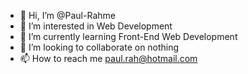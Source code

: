 - 👋 Hi, I’m @Paul-Rahme
- 👀 I’m interested in Web Development
- 🌱 I’m currently learning Front-End Web Development
- 💞️ I’m looking to collaborate on nothing
- 📫 How to reach me paul.rah@hotmail.com

<!---
Paul-Rahme/Paul-Rahme is a ✨ special ✨ repository because its `README.md` (this file) appears on your GitHub profile.
You can click the Preview link to take a look at your changes.
--->
